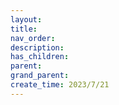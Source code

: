 ```yaml
---
layout:
title:
nav_order:
description:
has_children:
parent:
grand_parent:
create_time: 2023/7/21
---
```


